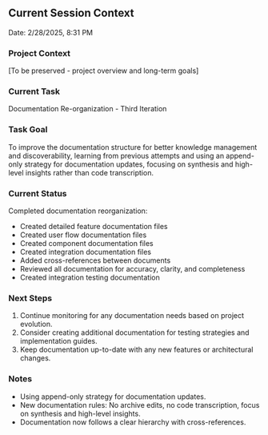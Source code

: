 ## Current Session Context

Date: 2/28/2025, 8:31 PM

### Project Context

[To be preserved - project overview and long-term goals]

### Current Task

Documentation Re-organization - Third Iteration

### Task Goal

To improve the documentation structure for better knowledge management and discoverability, learning from previous attempts and using an append-only strategy for documentation updates, focusing on synthesis and high-level insights rather than code transcription.

### Current Status

Completed documentation reorganization:

- Created detailed feature documentation files
- Created user flow documentation files
- Created component documentation files
- Created integration documentation files
- Added cross-references between documents
- Reviewed all documentation for accuracy, clarity, and completeness
- Created integration testing documentation

### Next Steps

1. Continue monitoring for any documentation needs based on project evolution.
2. Consider creating additional documentation for testing strategies and implementation guides.
3. Keep documentation up-to-date with any new features or architectural changes.

### Notes

- Using append-only strategy for documentation updates.
- New documentation rules: No archive edits, no code transcription, focus on synthesis and high-level insights.
- Documentation now follows a clear hierarchy with cross-references.
